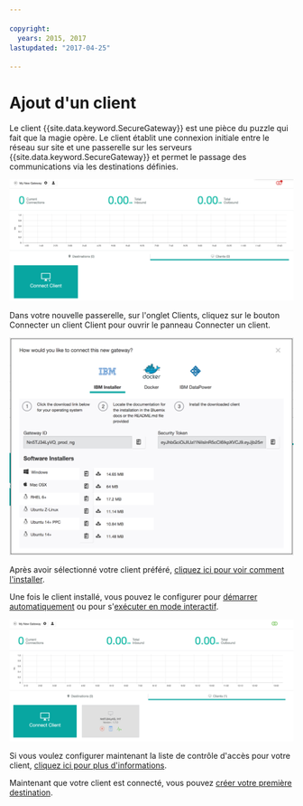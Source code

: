 ```yaml
---

copyright:
  years: 2015, 2017
lastupdated: "2017-04-25"

---
```


# Ajout d'un client

Le client {{site.data.keyword.SecureGateway}} est une pièce du puzzle qui fait que la magie opère.  Le client établit une connexion initiale entre le réseau sur site et une passerelle sur les serveurs {{site.data.keyword.SecureGateway}} et permet le passage des communications via les destinations définies.

![Nouvelle passerelle](./images/newGateway.png?raw=true "Nouvelle passerelle")

Dans votre nouvelle passerelle, sur l'onglet Clients, cliquez sur le bouton Connecter un client Client pour ouvrir le panneau Connecter un client.

![Connecter un client](./images/connectClient.png?raw=true "Connecter un client")

Après avoir sélectionné votre client préféré, [cliquez ici pour voir comment l'installer](/docs/services/SecureGateway/securegateway_install.html).

Une fois le client installé, vous pouvez le configurer pour [démarrer automatiquement](/docs/services/SecureGateway/securegateway_auto-start.html) ou pour s'[exécuter en mode interactif](/docs/services/SecureGateway/securegateway_interaction.html).

![Client connecté](./images/connectedClient.png?raw=true "Client connecté")

Si vous voulez configurer maintenant la liste de contrôle d'accès pour votre client, [cliquez ici pour plus d'informations](/docs/services/SecureGateway/securegateway_acl.html).

Maintenant que votre client est connecté, vous pouvez [créer votre première destination](/docs/services/SecureGateway/securegateway_destination.html).
